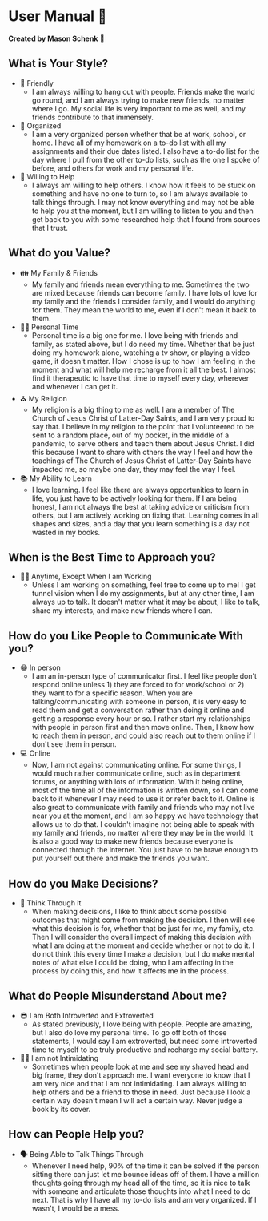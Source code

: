 # User Manual :man:
**Created by Mason Schenk** :game_die:

## What is Your Style?
- :bust_in_silhouette: Friendly
  - I am always willing to hang out with people. Friends make the world go round, and I am always trying to make new friends, no matter where I go. My social life is very important to me as well, and my friends contribute to that immensely.
- :notebook: Organized
  - I am a very organized person whether that be at work, school, or home. I have all of my homework on a to-do list with all my assignments and their due dates listed. I also have a to-do list for the day where I pull from the other to-do lists, such as the one I spoke of before, and others for work and my personal life.
- :construction_worker: Willing to Help
  - I always am willing to help others. I know how it feels to be stuck on something and have no one to turn to, so I am always available to talk things through. I may not know everything and may not be able to help you at the moment, but I am willing to listen to you and then get back to you with some researched help that I found from sources that I trust. 
## What do you Value?
- :family: My Family & Friends
  - My family and friends mean everything to me. Sometimes the two are mixed because friends can become family. I have lots of love for my family and the friends I consider family, and I would do anything for them. They mean the world to me, even if I don't mean it back to them. 
- :lotus_position_man: Personal Time
  - Personal time is a big one for me. I love being with friends and family, as stated above, but I do need my time. Whether that be just doing my homework alone, watching a tv show, or playing a video game, it doesn't matter. How I chose is up to how I am feeling in the moment and what will help me recharge from it all the best. I almost find it therapeutic to have that time to myself every day, wherever and whenever I can get it.  
- :church: My Religion
  - My religion is a big thing to me as well. I am a member of The Church of Jesus Christ of Latter-Day Saints, and I am very proud to say that. I believe in my religion to the point that I volunteered to be sent to a random place, out of my pocket, in the middle of a pandemic, to serve others and teach them about Jesus Christ. I did this because I want to share with others the way I feel and how the teachings of The Church of Jesus Christ of Latter-Day Saints have impacted me, so maybe one day, they may feel the way I feel.
- :books: My Ability to Learn
  - I love learning. I feel like there are always opportunities to learn in life, you just have to be actively looking for them. If I am being honest, I am not always the best at taking advice or criticism from others, but I am actively working on fixing that. Learning comes in all shapes and sizes, and a day that you learn something is a day not wasted in my books. 
## When is the Best Time to Approach you?
- :construction_worker_man: Anytime, Except When I am Working
  - Unless I am working on something, feel free to come up to me! I get tunnel vision when I do my assignments, but at any other time, I am always up to talk. It doesn't matter what it may be about, I like to talk, share my interests, and make new friends where I can.
## How do you Like People to Communicate With you?
- :grin: In person
  - I am an in-person type of communicator first. I feel like people don't respond online unless 1) they are forced to for work/school or 2) they want to for a specific reason. When you are talking/communicating with someone in person, it is very easy to read them and get a conversation rather than doing it online and getting a response every hour or so. I rather start my relationships with people in person first and then move online. Then, I know how to reach them in person, and could also reach out to them online if I don't see them in person.
- :computer: Online
  - Now, I am not against communicating online. For some things, I would much rather communicate online, such as in department forums, or anything with lots of information. With it being online, most of the time all of the information is written down, so I can come back to it whenever I may need to use it or refer back to it. Online is also great to communicate with family and friends who may not live near you at the moment, and I am so happy we have technology that allows us to do that. I couldn't imagine not being able to speak with my family and friends, no matter where they may be in the world. It is also a good way to make new friends because everyone is connected through the internet. You just have to be brave enough to put yourself out there and make the friends you want. 
## How do you Make Decisions?
- :thinking: Think Through it
  - When making decisions, I like to think about some possible outcomes that might come from making the decision. I then will see what this decision is for, whether that be just for me, my family, etc. Then I will consider the overall impact of making this decision with what I am doing at the moment and decide whether or not to do it. I do not think this every time I make a decision, but I do make mental notes of what else I could be doing, who I am affecting in the process by doing this, and how it affects me in the process.
## What do People Misunderstand About me?
- :sunglasses: I am Both Introverted and Extroverted
  - As stated previously, I love being with people. People are amazing, but I also do love my personal time. To go off both of those statements, I would say I am extroverted, but need some introverted time to myself to be truly productive and recharge my social battery. 
- :policeman: I am not Intimidating
  - Sometimes when people look at me and see my shaved head and big frame, they don't approach me. I want everyone to know that I am very nice and that I am not intimidating. I am always willing to help others and be a friend to those in need. Just because I look a certain way doesn't mean I will act a certain way. Never judge a book by its cover. 
## How can People Help you?
- :speaking_head: Being Able to Talk Things Through
  - Whenever I need help, 90% of the time it can be solved if the person sitting there can just let me bounce ideas off of them. I have a million thoughts going through my head all of the time, so it is nice to talk with someone and articulate those thoughts into what I need to do next. That is why I have all my to-do lists and am very organized. If I wasn't, I would be a mess. 
